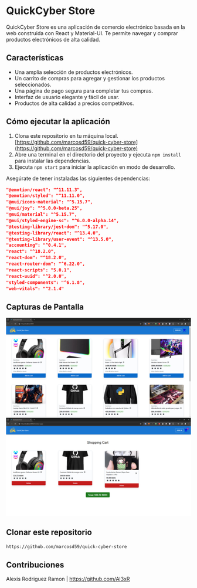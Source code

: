 # QuickCyber Store

QuickCyber Store es una aplicación de comercio electrónico basada en la web construida con React y Material-UI. Te permite navegar y comprar productos electrónicos de alta calidad.

## Características

- Una amplia selección de productos electrónicos.
- Un carrito de compras para agregar y gestionar los productos seleccionados.
- Una página de pago segura para completar tus compras.
- Interfaz de usuario elegante y fácil de usar.
- Productos de alta calidad a precios competitivos.

## Cómo ejecutar la aplicación

1. Clona este repositorio en tu máquina local.
   [https://github.com/marcosd59/quick-cyber-store](https://github.com/marcosd59/quick-cyber-store)
2. Abre una terminal en el directorio del proyecto y ejecuta `npm install` para instalar las dependencias.
3. Ejecuta `npm start` para iniciar la aplicación en modo de desarrollo.

Asegúrate de tener instaladas las siguientes dependencias:

```json
"@emotion/react": "^11.11.3",
"@emotion/styled": "^11.11.0",
"@mui/icons-material": "^5.15.7",
"@mui/joy": "^5.0.0-beta.25",
"@mui/material": "^5.15.7",
"@mui/styled-engine-sc": "^6.0.0-alpha.14",
"@testing-library/jest-dom": "^5.17.0",
"@testing-library/react": "^13.4.0",
"@testing-library/user-event": "^13.5.0",
"accounting": "^0.4.1",
"react": "^18.2.0",
"react-dom": "^18.2.0",
"react-router-dom": "^6.22.0",
"react-scripts": "5.0.1",
"react-uuid": "^2.0.0",
"styled-components": "^6.1.8",
"web-vitals": "^2.1.4"
```

## Capturas de Pantalla

![Captura de Pantalla 1](https://github.com/marcosd59/quick-cyber-store/blob/master/src/img/Captura%20de%20pantalla%202024-02-05%20082801.png?raw=true)
![Captura de Pantalla 2](https://github.com/marcosd59/quick-cyber-store/blob/master/src/img/Captura%20de%20pantalla%202024-02-05%20082816.png?raw=true)

## Clonar este repositorio

```bash
https://github.com/marcosd59/quick-cyber-store
```

## Contribuciones

Alexis Rodriguez Ramon | https://github.com/Al3xR
